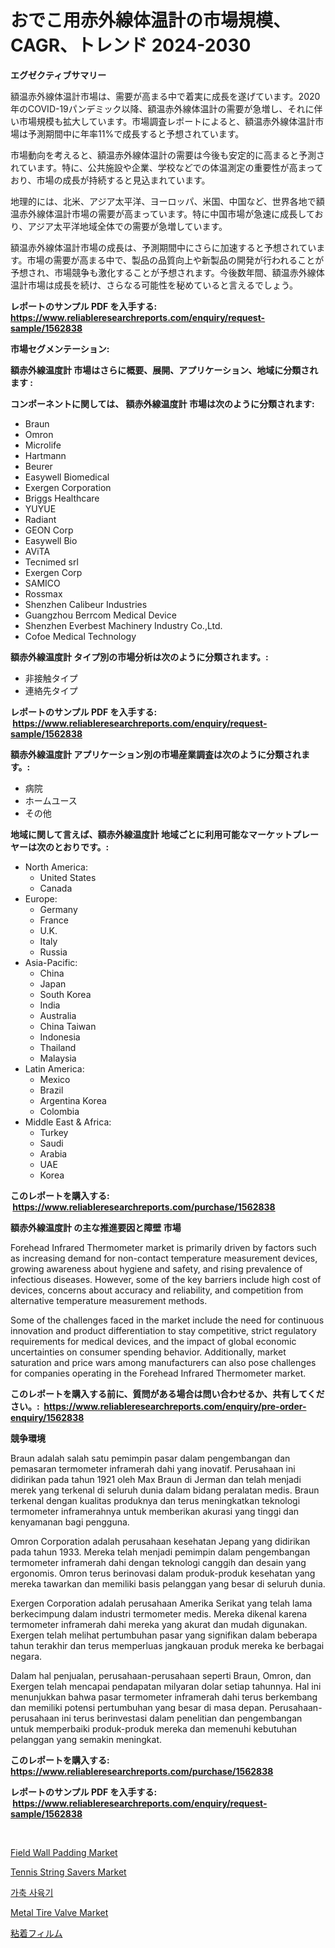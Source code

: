 <p><h1>おでこ用赤外線体温計の市場規模、CAGR、トレンド 2024-2030</h1></p><p><strong>エグゼクティブサマリー</strong></p>
<p><p>額温赤外線体温計市場は、需要が高まる中で着実に成長を遂げています。2020年のCOVID-19パンデミック以降、額温赤外線体温計の需要が急増し、それに伴い市場規模も拡大しています。市場調査レポートによると、額温赤外線体温計市場は予測期間中に年率11%で成長すると予想されています。</p><p>市場動向を考えると、額温赤外線体温計の需要は今後も安定的に高まると予測されています。特に、公共施設や企業、学校などでの体温測定の重要性が高まっており、市場の成長が持続すると見込まれています。</p><p>地理的には、北米、アジア太平洋、ヨーロッパ、米国、中国など、世界各地で額温赤外線体温計市場の需要が高まっています。特に中国市場が急速に成長しており、アジア太平洋地域全体での需要が急増しています。</p><p>額温赤外線体温計市場の成長は、予測期間中にさらに加速すると予想されています。市場の需要が高まる中で、製品の品質向上や新製品の開発が行われることが予想され、市場競争も激化することが予想されます。今後数年間、額温赤外線体温計市場は成長を続け、さらなる可能性を秘めていると言えるでしょう。</p></p>
<p><strong>レポートのサンプル PDF を入手する: <a href="https://www.reliableresearchreports.com/enquiry/request-sample/1562838">https://www.reliableresearchreports.com/enquiry/request-sample/1562838</a></strong></p>
<p><strong>市場セグメンテーション:</strong></p>
<p><strong> 額赤外線温度計 市場はさらに概要、展開、アプリケーション、地域に分類されます :</strong></p>
<p><strong>コンポーネントに関しては、 額赤外線温度計 市場は次のように分類されます: &nbsp;</strong></p>
<p><ul><li>Braun</li><li>Omron</li><li>Microlife</li><li>Hartmann</li><li>Beurer</li><li>Easywell Biomedical</li><li>Exergen Corporation</li><li>Briggs Healthcare</li><li>YUYUE</li><li>Radiant</li><li>GEON Corp</li><li>Easywell Bio</li><li>AViTA</li><li>Tecnimed srl</li><li>Exergen Corp</li><li>SAMICO</li><li>Rossmax</li><li>Shenzhen Calibeur Industries</li><li>Guangzhou Berrcom Medical Device</li><li>Shenzhen Everbest Machinery Industry Co.,Ltd.</li><li>Cofoe Medical Technology</li></ul></p>
<p><strong> 額赤外線温度計 タイプ別の市場分析は次のように分類されます。:</strong></p>
<p><ul><li>非接触タイプ</li><li>連絡先タイプ</li></ul></p>
<p><strong>レポートのサンプル PDF を入手する: &nbsp;<a href="https://www.reliableresearchreports.com/enquiry/request-sample/1562838">https://www.reliableresearchreports.com/enquiry/request-sample/1562838</a></strong></p>
<p><strong> 額赤外線温度計 アプリケーション別の市場産業調査は次のように分類されます。:</strong></p>
<p><ul><li>病院</li><li>ホームユース</li><li>その他</li></ul></p>
<p><strong>地域に関して言えば、額赤外線温度計 地域ごとに利用可能なマーケットプレーヤーは次のとおりです。:</strong></p>
<p><ul>
    <li>
        North America:
        <ul>
            <li>United States</li>
            <li>Canada</li>
        </ul>
    </li>
    <li>
        Europe:
        <ul>
            <li>Germany</li>
            <li>France</li>
            <li>U.K.</li>
            <li>Italy</li>
            <li>Russia</li>
        </ul>
    </li>
    <li>
        Asia-Pacific:
        <ul>
            <li>China</li>
            <li>Japan</li>
            <li>South Korea</li>
            <li>India</li>
            <li>Australia</li>
            <li>China Taiwan</li>
            <li>Indonesia</li>
            <li>Thailand</li>
            <li>Malaysia</li>
        </ul>
    </li>
    <li>
        Latin America:
        <ul>
            <li>Mexico</li>
            <li>Brazil</li>
            <li>Argentina Korea</li>
            <li>Colombia</li>
        </ul>
    </li>
    <li>
        Middle East & Africa:
        <ul>
            <li>Turkey</li>
            <li>Saudi</li>
            <li>Arabia</li>
            <li>UAE</li>
            <li>Korea</li>
        </ul>
    </li>
    </ul></p>
<p><strong>このレポートを購入する: &nbsp;<a href="https://www.reliableresearchreports.com/purchase/1562838">https://www.reliableresearchreports.com/purchase/1562838</a></strong></p>
<p><strong>額赤外線温度計 の主な推進要因と障壁 市場</strong></p>
<p><p>Forehead Infrared Thermometer market is primarily driven by factors such as increasing demand for non-contact temperature measurement devices, growing awareness about hygiene and safety, and rising prevalence of infectious diseases. However, some of the key barriers include high cost of devices, concerns about accuracy and reliability, and competition from alternative temperature measurement methods.</p><p>Some of the challenges faced in the market include the need for continuous innovation and product differentiation to stay competitive, strict regulatory requirements for medical devices, and the impact of global economic uncertainties on consumer spending behavior. Additionally, market saturation and price wars among manufacturers can also pose challenges for companies operating in the Forehead Infrared Thermometer market.</p></p>
<p><strong>このレポートを購入する前に、質問がある場合は問い合わせるか、共有してください。:&nbsp; <a href="https://www.reliableresearchreports.com/enquiry/pre-order-enquiry/1562838">https://www.reliableresearchreports.com/enquiry/pre-order-enquiry/1562838</a></strong></p>
<p><strong>競争環境</strong></p>
<p><p>Braun adalah salah satu pemimpin pasar dalam pengembangan dan pemasaran termometer inframerah dahi yang inovatif. Perusahaan ini didirikan pada tahun 1921 oleh Max Braun di Jerman dan telah menjadi merek yang terkenal di seluruh dunia dalam bidang peralatan medis. Braun terkenal dengan kualitas produknya dan terus meningkatkan teknologi termometer inframerahnya untuk memberikan akurasi yang tinggi dan kenyamanan bagi pengguna.</p><p>Omron Corporation adalah perusahaan kesehatan Jepang yang didirikan pada tahun 1933. Mereka telah menjadi pemimpin dalam pengembangan termometer inframerah dahi dengan teknologi canggih dan desain yang ergonomis. Omron terus berinovasi dalam produk-produk kesehatan yang mereka tawarkan dan memiliki basis pelanggan yang besar di seluruh dunia.</p><p>Exergen Corporation adalah perusahaan Amerika Serikat yang telah lama berkecimpung dalam industri termometer medis. Mereka dikenal karena termometer inframerah dahi mereka yang akurat dan mudah digunakan. Exergen telah melihat pertumbuhan pasar yang signifikan dalam beberapa tahun terakhir dan terus memperluas jangkauan produk mereka ke berbagai negara.</p><p>Dalam hal penjualan, perusahaan-perusahaan seperti Braun, Omron, dan Exergen telah mencapai pendapatan milyaran dolar setiap tahunnya. Hal ini menunjukkan bahwa pasar termometer inframerah dahi terus berkembang dan memiliki potensi pertumbuhan yang besar di masa depan. Perusahaan-perusahaan ini terus berinvestasi dalam penelitian dan pengembangan untuk memperbaiki produk-produk mereka dan memenuhi kebutuhan pelanggan yang semakin meningkat.</p></p>
<p><strong>このレポートを購入する: &nbsp; <a href="https://www.reliableresearchreports.com/purchase/1562838">https://www.reliableresearchreports.com/purchase/1562838</a></strong></p>
<p><strong>レポートのサンプル PDF を入手する: &nbsp;<a href="https://www.reliableresearchreports.com/enquiry/request-sample/1562838">https://www.reliableresearchreports.com/enquiry/request-sample/1562838</a></strong><strong></strong></p>
<p>&nbsp;</p>
<p><p><a href="https://github.com/lylyparadise/Market-Research-Report-List-2/blob/main/field-wall-padding-market.md">Field Wall Padding Market</a></p><p><a href="https://github.com/GroverBarry/Market-Research-Report-List-4/blob/main/tennis-string-savers-market.md">Tennis String Savers Market</a></p><p><a href="https://medium.com/@kellylyncyh543964/%EC%B6%95%EC%82%B0%EC%9A%A9-%EC%82%AC%EB%A3%8C-%EC%8B%9C%EC%9E%A5-%EA%B2%BD%EC%9F%81-%EB%B6%84%EC%84%9D-%EC%8B%9C%EC%9E%A5-%EB%8F%99%ED%96%A5-%EB%B0%8F-2031%EB%85%84%EA%B9%8C%EC%A7%80%EC%9D%98-%EC%98%88%EC%B8%A1-33b7e273c931">가축 사육기</a></p><p><a href="https://scarlet-rocket-c63.notion.site/Metal-Tire-Valve-Market-A-Comprehensive-Report-of-its-Market-Share-Growth-Trends-2024-2031-b07c5174b9c34c0e894bab4da3a39a6f">Metal Tire Valve Market</a></p><p><a href="https://medium.com/@kaydenjohns1964/%E6%8E%A5%E7%9D%80%E5%89%A4%E3%83%95%E3%82%A3%E3%83%AB%E3%83%A0%E5%B8%82%E5%A0%B4%E5%B1%95%E6%9C%9B-%E7%94%A3%E6%A5%AD%E6%A6%82%E8%A6%81%E3%81%A8%E4%BA%88%E6%B8%AC-2024%E5%B9%B4%E3%81%8B%E3%82%892031%E5%B9%B4-bb1742e3a29f">粘着フィルム</a></p></p>